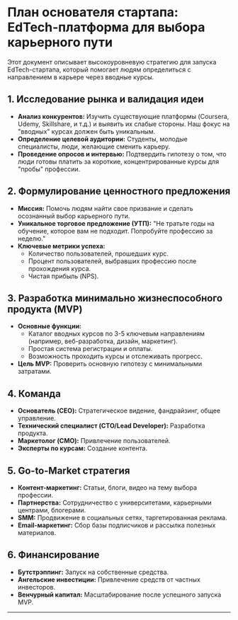
# План основателя стартапа: EdTech-платформа для выбора карьерного пути

Этот документ описывает высокоуровневую стратегию для запуска EdTech-стартапа, который помогает людям определиться с направлением в карьере через вводные курсы.

## 1. Исследование рынка и валидация идеи

*   **Анализ конкурентов:** Изучить существующие платформы (Coursera, Udemy, Skillshare, и т.д.) и выявить их слабые стороны. Наш фокус на "вводных" курсах должен быть уникальным.
*   **Определение целевой аудитории:** Студенты, молодые специалисты, люди, желающие сменить карьеру.
*   **Проведение опросов и интервью:** Подтвердить гипотезу о том, что люди готовы платить за короткие, концентрированные курсы для "пробы" профессии.

## 2. Формулирование ценностного предложения

*   **Миссия:** Помочь людям найти свое призвание и сделать осознанный выбор карьерного пути.
*   **Уникальное торговое предложение (УТП):** "Не тратьте годы на обучение, которое вам не подходит. Попробуйте профессию за неделю."
*   **Ключевые метрики успеха:**
    *   Количество пользователей, прошедших курс.
    *   Процент пользователей, выбравших профессию после прохождения курса.
    *   Чистая прибыль (NPS).

## 3. Разработка минимально жизнеспособного продукта (MVP)

*   **Основные функции:**
    *   Каталог вводных курсов по 3-5 ключевым направлениям (например, веб-разработка, дизайн, маркетинг).
    *   Простая система регистрации и оплаты.
    *   Возможность проходить курсы и отслеживать прогресс.
*   **Цель MVP:** Проверить основную гипотезу с минимальными затратами.

## 4. Команда

*   **Основатель (CEO):** Стратегическое видение, фандрайзинг, общее управление.
*   **Технический специалист (CTO/Lead Developer):** Разработка продукта.
*   **Маркетолог (CMO):** Привлечение пользователей.
*   **Эксперты по курсам:** Создание контента.

## 5. Go-to-Market стратегия

*   **Контент-маркетинг:** Статьи, блоги, видео на тему выбора профессии.
*   **Партнерства:** Сотрудничество с университетами, карьерными центрами, блогерами.
*   **SMM:** Продвижение в социальных сетях, таргетированная реклама.
*   **Email-маркетинг:** Сбор базы подписчиков и рассылка полезных материалов.

## 6. Финансирование

*   **Бутстрэппинг:** Запуск на собственные средства.
*   **Ангельские инвестиции:** Привлечение средств от частных инвесторов.
*   **Венчурный капитал:** Масштабирование после успешного запуска MVP.

---

